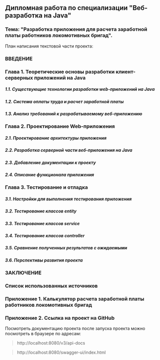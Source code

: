 ## Дипломная работа по специализации "Веб-разработка на Java"
### Тема: "Разработка приложения для расчета заработной платы работников локомотивных бригад".
 План написания текстовой части проекта:

### ВВЕДЕНИЕ
### Глава 1. Теоретические основы разработки клиент-серверных приложений на Java
##### 1.1. Существующие технологии разработки web-приложений на Java
##### 1.2. Система оплаты труда и расчет заработной платы
##### 1.3. Анализ требований к разрабатываемому веб-приложению
### Глава 2. Проектирование Web-приложения
##### 2.1. Проектирование архитектуры приложения
##### 2.2. Разработка серверной части веб-приложения на Java
##### 2.3. Добавление документации к проекту
##### 2.4. Описание функционала приложения
### Глава 3. Тестирование и отладка
##### 3.1. Настройки для выполнения тестирования приложения
##### 3.2. Тестирование классов entity
##### 3.3. Тестирование классов service
##### 3.4. Тестирование классов controller
##### 3.5. Сравнение полученных результатов с ожидаемыми
##### 3.6. Перспективы развития проекта
### ЗАКЛЮЧЕНИЕ
### Список использованных источников
### Приложение 1. Калькулятор расчета заработной платы работников локомотивных бригад
### Приложение 2. Ссылка на проект на GitHub


Посмотреть документацию проекта после запуска проекта можно посмотреть в браузере по адресам:
> http://localhost:8080/v3/api-docs

> http://localhost:8080/swagger-ui/index.html


